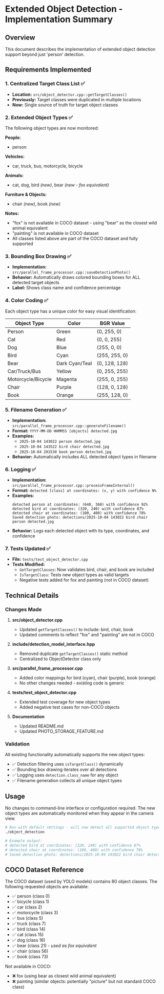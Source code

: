 # Extended Object Detection - Implementation Summary

## Overview
This document describes the implementation of extended object detection support beyond just 'person' detection.

## Requirements Implemented

### 1. Centralized Target Class List ✅
- **Location:** `src/object_detector.cpp::getTargetClasses()`
- **Previously:** Target classes were duplicated in multiple locations
- **Now:** Single source of truth for target object classes

### 2. Extended Object Types ✅
The following object types are now monitored:

**People:**
- person

**Vehicles:**
- car, truck, bus, motorcycle, bicycle

**Animals:**
- cat, dog, bird *(new)*, bear *(new - fox equivalent)*

**Furniture & Objects:**
- chair *(new)*, book *(new)*

**Notes:**
- "fox" is not available in COCO dataset - using "bear" as the closest wild animal equivalent
- "painting" is not available in COCO dataset
- All classes listed above are part of the COCO dataset and fully supported

### 3. Bounding Box Drawing ✅
- **Implementation:** `src/parallel_frame_processor.cpp::saveDetectionPhoto()`
- **Behavior:** Automatically draws colored bounding boxes for ALL detected target objects
- **Label:** Shows class name and confidence percentage

### 4. Color Coding ✅
Each object type has a unique color for easy visual identification:

| Object Type | Color | BGR Value |
|------------|-------|-----------|
| Person | Green | (0, 255, 0) |
| Cat | Red | (0, 0, 255) |
| Dog | Blue | (255, 0, 0) |
| Bird | Cyan | (255, 255, 0) |
| Bear | Dark Cyan/Teal | (0, 128, 128) |
| Car/Truck/Bus | Yellow | (0, 255, 255) |
| Motorcycle/Bicycle | Magenta | (255, 0, 255) |
| Chair | Purple | (128, 0, 128) |
| Book | Orange | (255, 128, 0) |

### 5. Filename Generation ✅
- **Implementation:** `src/parallel_frame_processor.cpp::generateFilename()`
- **Format:** `YYYY-MM-DD HHMMSS [objects] detected.jpg`
- **Examples:**
  - `2025-10-04 143022 person detected.jpg`
  - `2025-10-04 143522 bird chair detected.jpg`
  - `2025-10-04 201530 book person detected.jpg`
- **Behavior:** Automatically includes ALL detected object types in filename

### 6. Logging ✅
- **Implementation:** `src/parallel_frame_processor.cpp::processFrameInternal()`
- **Format:** `detected [class] at coordinates: (x, y) with confidence N%`
- **Examples:**
  ```
  detected person at coordinates: (640, 360) with confidence 92%
  detected bird at coordinates: (320, 240) with confidence 87%
  detected chair at coordinates: (100, 400) with confidence 78%
  Saved detection photo: detections/2025-10-04 143022 bird chair person detected.jpg
  ```
- **Behavior:** Logs each detected object with its type, coordinates, and confidence

### 7. Tests Updated ✅
- **File:** `tests/test_object_detector.cpp`
- **Tests Modified:**
  - `GetTargetClasses`: Now validates bird, chair, and book are included
  - `IsTargetClass`: Tests new object types as valid targets
  - Negative tests added for fox and painting (not in COCO dataset)

## Technical Details

### Changes Made

1. **src/object_detector.cpp**
   - Updated `getTargetClasses()` to include: bird, chair, book
   - Updated comments to reflect "fox" and "painting" are not in COCO

2. **include/detection_model_interface.hpp**
   - Removed duplicate `getTargetClasses()` static method
   - Centralized to ObjectDetector class only

3. **src/parallel_frame_processor.cpp**
   - Added color mappings for bird (cyan), chair (purple), book (orange)
   - No other changes needed - existing code is generic

4. **tests/test_object_detector.cpp**
   - Extended test coverage for new object types
   - Added negative test cases for non-COCO objects

5. **Documentation**
   - Updated README.md
   - Updated PHOTO_STORAGE_FEATURE.md

### Validation

All existing functionality automatically supports the new object types:
- ✅ Detection filtering uses `isTargetClass()` dynamically
- ✅ Bounding box drawing iterates over all detections
- ✅ Logging uses `detection.class_name` for any object
- ✅ Filename generation collects all unique object types

## Usage

No changes to command-line interface or configuration required. The new object types are automatically monitored when they appear in the camera view.

```bash
# Run with default settings - will now detect all supported object types
./object_detection

# Example output:
# detected bird at coordinates: (320, 240) with confidence 87%
# detected chair at coordinates: (100, 400) with confidence 78%
# Saved detection photo: detections/2025-10-04 143022 bird chair detected.jpg
```

## COCO Dataset Reference

The COCO dataset (used by YOLO models) contains 80 object classes. The following requested objects are available:
- ✅ person (class 0)
- ✅ bicycle (class 1)
- ✅ car (class 2)
- ✅ motorcycle (class 3)
- ✅ bus (class 5)
- ✅ truck (class 7)
- ✅ bird (class 14)
- ✅ cat (class 15)
- ✅ dog (class 16)
- ✅ bear (class 21) - *used as fox equivalent*
- ✅ chair (class 56)
- ✅ book (class 73)

Not available in COCO:
- ❌ fox (using bear as closest wild animal equivalent)
- ❌ painting (similar objects: potentially "picture" but not standard COCO class)
